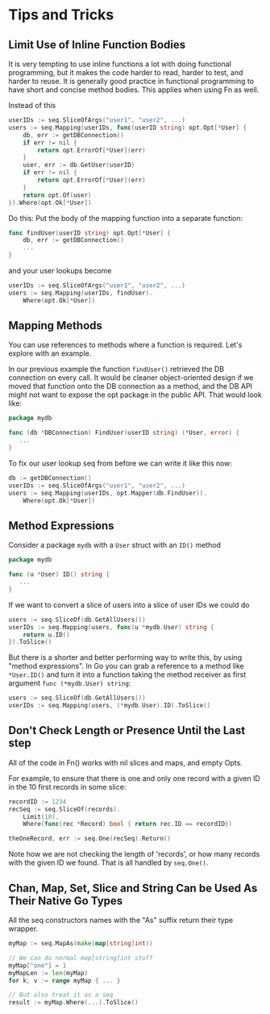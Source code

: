 Tips and Tricks
====

Limit Use of Inline Function Bodies
----
It is very tempting to use inline functions a lot with doing functional programming,
but it makes the code harder to read, harder to test, and harder to reuse.
It is generally good practice in functional programming to have short and concise
method bodies. This applies when using Fn as well.

Instead of this
```.go
userIDs := seq.SliceOfArgs("user1", "user2", ...)
users := seq.Mapping(userIDs, func(userID string) opt.Opt[*User] {
    db, err := getDBConnection()
    if err != nil {
        return opt.ErrorOf[*User](err)
    }
    user, err := db.GetUser(userID)
    if err != nil {
        return opt.ErrorOf[*User](err)
    }
    return opt.Of(user)
}).Where(opt.Ok[*User])
```

Do this: Put the body of the mapping function into a separate function:
```.go
func findUser(userID string) opt.Opt[*User] {
    db, err := getDBConnection()
    ...
}
```
and your user lookups become
```.go
userIDs := seq.SliceOfArgs("user1", "user2", ...)
users := seq.Mapping(userIDs, findUser).
    Where(opt.Ok[*User])
```

Mapping Methods
----
You can use references to methods where a function is required.
Let's explore with an example.

In our previous example the function `findUser()` retrieved the DB connection
on every call. It would be cleaner object-oriented design if we moved that function
onto the DB connection as a method, and the DB API might not want to expose the opt
package in the public API. That would look like:
```.go
package mydb

func (db *DBConnection) FindUser(userID string) (*User, error) {
   ...
}
```
To fix our user lookup seq from before we can write it like this now:
```.go
db := getDBConnection()
userIDs := seq.SliceOfArgs("user1", "user2", ...)
users := seq.Mapping(userIDs, opt.Mapper(db.FindUser)).
    Where(opt.Ok[*User])
```

Method Expressions
----
Consider a package `mydb` with a `User` struct with an `ID()` method
```.go
package mydb

func (u *User) ID() string {
   ...
}
```
If we want to convert a slice of users into a slice of user IDs we could do
```.go
users := seq.SliceOf(db.GetAllUsers())
userIDs := seq.Mapping(users, func(u *mydb.User) string {
    return u.ID()
}).ToSlice()
```
But there is a shorter and better performing way to write this, by using "method expressions".
In Go you can grab a reference to a method like `*User.ID()` and turn it into a
function taking the method receiver as first argument `func (*mydb.User) string`:
```.go
users := seq.SliceOf(db.GetAllUsers())
userIDs := seq.Mapping(users, (*mydb.User).ID).ToSlice()
```

Don't Check Length or Presence Until the Last step
----
All of the code in Fn() works with nil slices and maps, and empty Opts.

For example, to ensure that there is one and only one record with a given ID in the 10 first records
in some slice:
```.go
recordID := 1234
recSeq := seq.SliceOf(records).
    Limit(10).
    Where(func(rec *Record) bool { return rec.ID == recordID})

theOneRecord, err := seq.One(recSeq).Return()
```
Note how we are not checking the length of 'records', or how many records with the given ID
we found. That is all handled by `seq.One()`.

Chan, Map, Set, Slice and String Can be Used As Their Native Go Types
----
All the seq constructors names with the "As" suffix return their type wrapper.
```.go
myMap := seq.MapAs(make(map[string]int))

// We can do normal map[string]int stuff
myMap["one"] = 1
myMapLen := len(myMap)
for k, v := range myMap { ... }

// But also treat it as a seq
result := myMap.Where(...).ToSlice()
```
